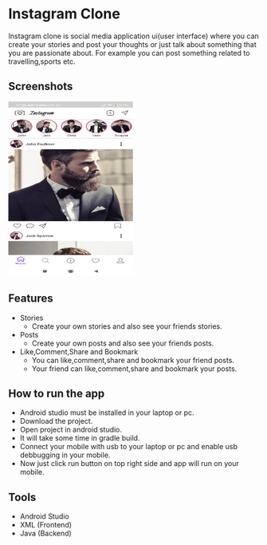 # Instagram Clone
Instagram clone is social media application ui(user interface) where you can create your stories and post your thoughts or just talk about something that you are passionate about. For example you can post something related to travelling,sports etc.

## Screenshots
<!-- ![](/Images/Instagram_App_Screenshot_1.jpg =250x400) -->
<img src="/Images/Instagram_App_Screenshot_1.jpg" width="250" height="350">

## Features
- Stories
  - Create your own stories and also see your friends stories.
- Posts
  - Create your own posts and also see your friends posts.
- Like,Comment,Share and Bookmark
  - You can like,comment,share and bookmark your friend posts.
  - Your friend can like,comment,share and bookmark your posts.

## How to run the app
- Android studio must be installed in your laptop or pc.
- Download the project.
- Open project in android studio.
- It will take some time in gradle build.
- Connect your mobile with usb to your laptop or pc and enable usb debbugging in your mobile.
- Now just click run button on top right side and app will run on your mobile.

## Tools
- Android Studio
- XML (Frontend)
- Java (Backend)
